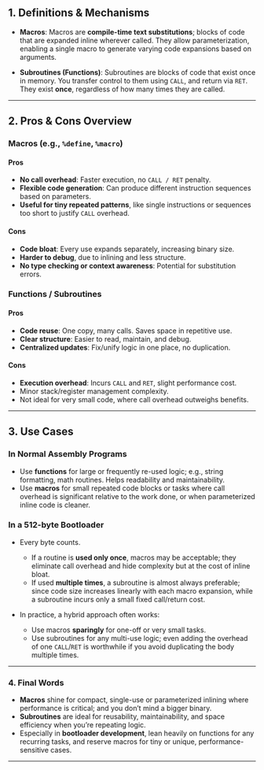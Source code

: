## 1. Definitions & Mechanisms

* **Macros**:
  Macros are **compile-time text substitutions**; blocks of code that are expanded inline wherever called. They allow parameterization, enabling a single macro to generate varying code expansions based on arguments.

* **Subroutines (Functions)**:
  Subroutines are blocks of code that exist once in memory. You transfer control to them using `CALL`, and return via `RET`. They exist **once**, regardless of how many times they are called.

---

## 2. Pros & Cons Overview

### Macros (e.g., `%define`, `%macro`)

#### Pros

+ **No call overhead**: Faster execution, no `CALL / RET` penalty.
+ **Flexible code generation**: Can produce different instruction sequences based on parameters.
+ **Useful for tiny repeated patterns**, like single instructions or sequences too short to justify `CALL` overhead.

#### Cons

+ **Code bloat**: Every use expands separately, increasing binary size.
+ **Harder to debug**, due to inlining and less structure.
+ **No type checking or context awareness**: Potential for substitution errors.


### Functions / Subroutines

#### Pros

+ **Code reuse**: One copy, many calls. Saves space in repetitive use.
+ **Clear structure**: Easier to read, maintain, and debug.
+ **Centralized updates**: Fix/unify logic in one place, no duplication.

#### Cons

+ **Execution overhead**: Incurs `CALL` and `RET`, slight performance cost.
+ Minor stack/register management complexity.
+ Not ideal for very small code, where call overhead outweighs benefits.

---

## 3. Use Cases

### In Normal Assembly Programs

* Use **functions** for large or frequently re-used logic; e.g., string formatting, math routines. Helps readability and maintainability.
* Use **macros** for small repeated code blocks or tasks where call overhead is significant relative to the work done, or when parameterized inline code is cleaner.

### In a 512-byte Bootloader

* Every byte counts.

  * If a routine is **used only once**, macros may be acceptable; they eliminate call overhead and hide complexity but at the cost of inline bloat.
  * If used **multiple times**, a subroutine is almost always preferable; since code size increases linearly with each macro expansion, while a subroutine incurs only a small fixed call/return cost.
* In practice, a hybrid approach often works:

  * Use macros **sparingly** for one-off or very small tasks.
  * Use subroutines for any multi-use logic; even adding the overhead of one `CALL`/`RET` is worthwhile if you avoid duplicating the body multiple times.

---

### 4. Final Words

* **Macros** shine for compact, single-use or parameterized inlining where performance is critical; and you don’t mind a bigger binary.
* **Subroutines** are ideal for reusability, maintainability, and space efficiency when you’re repeating logic.
* Especially in **bootloader development**, lean heavily on functions for any recurring tasks, and reserve macros for tiny or unique, performance-sensitive cases.

---
